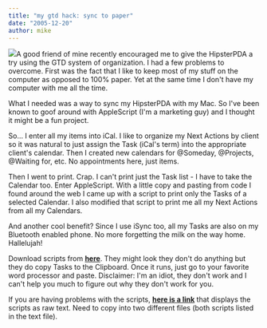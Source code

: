 ```yaml
---
title: "my gtd hack: sync to paper"
date: "2005-12-20"
author: mike
---
```


![](http://www.mccamon.org/images/actionshot.jpg)A good friend of mine recently encouraged me to give the HipsterPDA a try using the GTD system of organization. I had a few problems to overcome. First was the fact that I like to keep most of my stuff on the computer as opposed to 100% paper. Yet at the same time I don't have my computer with me all the time.

What I needed was a way to sync my HipsterPDA with my Mac. So I've been known to goof around with AppleScript (I'm a marketing guy) and I thought it might be a fun project.

So... I enter all my items into iCal. I like to organize my Next Actions by client so it was natural to just assign the Task (iCal's term) into the appropriate client's calendar. Then I created new calendars for @Someday, @Projects, @Waiting for, etc. No appointments here, just items.

Then I went to print. Crap. I can't print just the Task list - I have to take the Calendar too. Enter AppleScript. With a little copy and pasting from code I found around the web I came up with a script to print only the Tasks of a selected Calendar. I also modified that script to print me all my Next Actions from all my Calendars.

And another cool benefit? Since I use iSync too, all my Tasks are also on my Bluetooth enabled phone. No more forgetting the milk on the way home. Hallelujah!

Download scripts from **[**here**](http://www.mccamon.org/downloads/hipsterpda.zip)**. They might look they don't do anything but they do copy Tasks to the Clipboard. Once it runs, just go to your favorite word processor and paste. Disclaimer: I'm an idiot, they don't work and I can't help you much to figure out why they don't work for you.

If you are having problems with the scripts, **[**here is a link**](http://www.mccamon.org/downloads/plaintext.html)** that displays the scripts as raw text. Need to copy into two different files (both scripts listed in the text file).
